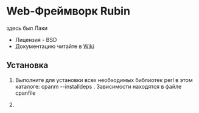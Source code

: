 # Web-Фреймворк Rubin #
здесь был Лаки

* Лицензия - BSD
* Документацию читайте в [Wiki](https://bitbucket.org/darij/rubin/wiki/Home)


## Установка

1. Выполните для установки всех необходимых библиотек perl в этом каталоге:
	cpanm --installdeps .
Зависимости находятся в файле cpanfile

2.